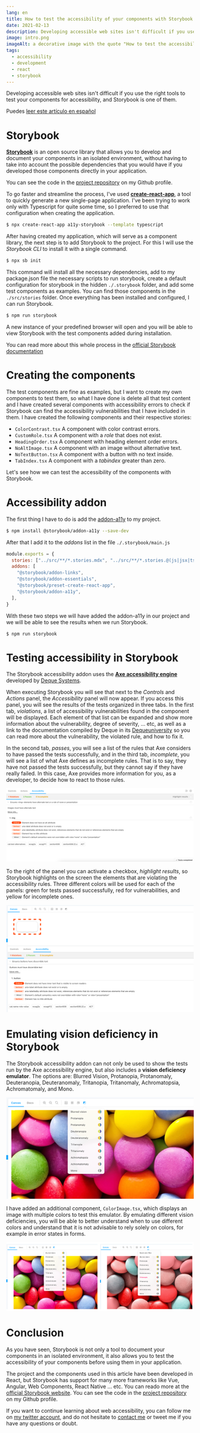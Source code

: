 ```yaml
---
lang: en
title: How to test the accessibility of your components with Storybook
date: 2021-02-13
description: Developing accessible web sites isn't difficult if you use the right tools to test your components for accessibility, and Storybook is one of them.
image: intro.png
imageAlt: a decorative image with the quote "How to test the accessibility of your components with Storybook"
tags:
  - accessibility
  - development
  - react
  - storybook
---
```


Developing accessible web sites isn't difficult if you use the right tools to test your components for accessibility, and Storybook is one of them.

Puedes [leer este artículo en español](/es/accesibilidad-con-storybook)

# Storybook

**[Storybook](https://storybook.js.org/)** is an open source library that allows you to develop and document your components in an isolated environment, without having to take into account the possible dependencies that you would have if you developed those components directly in your application.

You can see the code in the [project repository](https://github.com/bolonio/a11y-storybook) on my Github profile.

To go faster and streamline the process, I've used **[create-react-app](https://github.com/facebook/create-react-app)**, a tool to quickly generate a new single-page application. I've been trying to work only with Typescript for quite some time, so I preferred to use that configuration when creating the application.

```bash
$ npx create-react-app a11y-storybook --template typescript
```

After having created my application, which will serve as a component library, the next step is to add Storybook to the project. For this I will use the _Storybook CLI_ to install it with a single command.

```bash
$ npx sb init
```

This command will install all the necessary dependencies, add to my package.json file the necessary scripts to run storybook, create a default configuration for storybook in the hidden `./.storybook` folder, and add some test components as examples.
You can find those components in the `./src/stories` folder. Once everything has been installed and configured, I can run Storybook.

```bash
$ npm run storybook
```

A new instance of your predefined browser will open and you will be able to view Storybook with the test components added during installation.

You can read more about this whole process in the [official Storybook documentation](https://storybook.js.org/docs/react/get-started/install)

# Creating the components

The test components are fine as examples, but I want to create my own components to test them, so what I have done is delete all that test content and I have created several components with accessibility errors to check if Storybook can find the accessibility vulnerabilities that I have included in them. I have created the following components and their respective stories:

- `ColorContrast.tsx` A component with color contrast errors.
- `CustomRole.tsx` A component with a _role_ that does not exist.
- `HeadingOrder.tsx` A component with heading element order errors.
- `NoAltImage.tsx` A component with an image without alternative text.
- `NoTextButton.tsx` A component with a button with no text inside.
- `TabIndex.tsx` A component with a _tabindex_ greater than zero.

Let's see how we can test the accessibility of the components with Storybook.

# Accessibility addon

The first thing I have to do is add the [addon-a11y](https://github.com/storybookjs/storybook/tree/next/addons/a11y) to my project.

```bash
$ npm install @storybook/addon-a11y --save-dev
```

After that I add it to the _addons_ list in the file `./.storybook/main.js`

```js:title=./.storybook/main.js
module.exports = {
  stories: ["../src/**/*.stories.mdx", "../src/**/*.stories.@(js|jsx|ts|tsx)"],
  addons: [
    "@storybook/addon-links",
    "@storybook/addon-essentials",
    "@storybook/preset-create-react-app",
    "@storybook/addon-a11y",
  ],
}
```

With these two steps we will have added the addon-a11y in our project and we will be able to see the results when we run Storybook.

```bash
$ npm run storybook
```

# Testing accessibility in Storybook

The Storybook accessibility addon uses the **[Axe accessibility engine](https://www.deque.com/axe/)** developed by [Deque Systems](https://www.deque.com).

When executing Storybook you will see that next to the _Controls_ and _Actions_ panel, the _Accessibility_ panel will now appear.
If you access this panel, you will see the results of the tests organized in three tabs.
In the first tab, _violations_, a list of accessibility vulnerabilities found in the component will be displayed.
Each element of that list can be expanded and show more information about the vulnerability, degree of severity, ... etc, as well as a link to the documentation compiled by Deque in its [Dequeuniversity](https://dequeuniversity.com/rules/axe/4.1/color-contrast?application=axeAPI) so you can read more about the vulnerability, the violated rule, and how to fix it.

In the second tab, _passes_, you will see a list of the rules that Axe considers to have passed the tests successfully, and in the third tab, _incomplete_, you will see a list of what Axe defines as incomplete rules.
That is to say, they have not passed the tests successfully, but they cannot say if they have really failed. In this case, Axe provides more information for you, as a developer, to decide how to react to those rules.

![A screenshot of the Storybook addon "addon-a11y" showing vulnerabilities in a React component](a11y-addon.png)

To the right of the panel you can activate a checkbox, _highlight results_, so Storybook highlights on the screen the elements that are violating the accessibility rules.
Three different colors will be used for each of the panels: green for tests passed successfully, red for vulnerabilities, and yellow for incomplete ones.

![A screenshot of the Storybook addon "addon-a11y" showing vulnerabilities in a React component, which is highlighted and dotted on the screen](button.png)

# Emulating vision deficiency in Storybook

The Storybook accessibility addon can not only be used to show the tests run by the Axe accessibility engine, but also includes a **vision deficiency emulator**.
The options are: Blurred Vision, Protanopia, Protanomaly, Deuteranopia, Deuteranomaly, Tritanopia, Tritanomaly, Achromatopsia, Achromatomaly, and Mono.

![A screenshot of the Storybook addon "addon-a11y" showing the vision deficiency emulator](emulator.png)

I have added an additional component, `ColorImage.tsx`, which displays an image with multiple colors to test this emulator.
By emulating different vision deficiencies, you will be able to better understand when to use different colors and understand that it is not advisable to rely solely on colors, for example in error states in forms.

![A screenshot of the Storybook addon "addon-a11y" showing the vision deficiency emulator and the color difference between a normal image and an image seen by someone with Tritanopia](colors.png)

# Conclusion

As you have seen, Storybook is not only a tool to document your components in an isolated environment, it also allows you to test the accessibility of your components before using them in your application.

The project and the components used in this article have been developed in React, but Storybook has support for many more frameworks like Vue, Angular, Web Components, React Native ... etc.
You can reado more at the [official Storybook website](https://storybook.js.org/). You can see the code in the [project repository](https://github.com/bolonio/a11y-storybook) on my Github profile.

If you want to continue learning about web accessibility, you can follow me on [my twitter account](https://twitter.com/bolonio), and do not hesitate to [contact me](/en/about) or tweet me if you have any questions or doubt.
